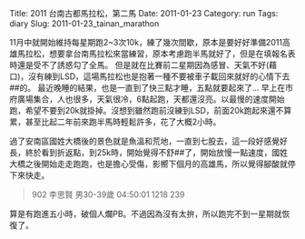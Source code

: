 Title: 2011 台南古都馬拉松，第二馬
Date: 2011-01-23
Category: run
Tags: diary
Slug: 2011-01-23_tainan_marathon

11月中就開始維持每星期跑2~3次10k，練了幾次間歇，原本是要好好準備2011高雄馬拉松，想要拿台南馬拉松來當練習，原本考慮跑半馬就好了，但是在填報名表時還是受不了誘惑勾了全馬。
但是就在比賽前二星期因為感冒、天氣不好(藉口)，沒有練到LSD，這場馬拉松也是抱著一種不要被車子載回來就好的心情下去##的。
最近晚睡的結果，也是一直到了快三點才睡，五點就要起來了...
早上在市府廣場集合，人也很多，天氣很冷，6點起跑，天都還沒亮。以最慢的速度開始跑，希望不要到20k就掛掉。沒想到雖然跑前沒練到LSD，前面20k跑起來還不算累，甚至比起二年前來跑半馬時輕鬆許多，花了大概2小時。

過了安南區國姓大橋後的景色就是魚溫和荒地，一直到七股去，這一段好感覺好長，終於看到折返點，到25k時，開始覺得不舒##了，開始放慢一點速度，國姓大橋之後開始走走跑跑，也是擔心受傷，影嚮下個月的高雄馬，所以覺得腳酸就停下來快走。

>  902	李思賢	男30-39歲	04:50:01	1218	239

算是有跑進五小時，破個人爛PB。不過因為沒有太拚，所以跑完不到一星期就恢復了。
